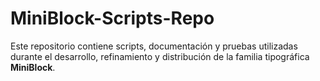 # MiniBlock-Scripts-Repo
 Este repositorio contiene scripts, documentación y pruebas utilizadas durante el desarrollo, refinamiento y distribución de la familia tipográfica **MiniBlock**. 
